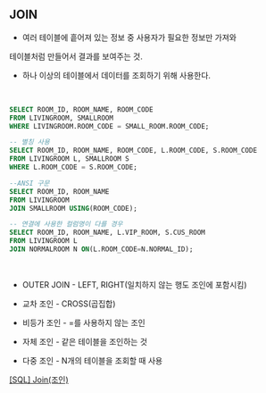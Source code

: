 ## JOIN

* 여러 테이블에 흩어져 있는 정보 중 사용자가 필요한 정보만 가져와 

 테이블처럼 만들어서 결과를 보여주는 것. 

* 하나 이상의 테이블에서 데이터를 조회하기 위해 사용한다.

<br/>

```sql
SELECT ROOM_ID, ROOM_NAME, ROOM_CODE
FROM LIVINGROOM, SMALLROOM
WHERE LIVINGROOM.ROOM_CODE = SMALL_ROOM.ROOM_CODE;

-- 별칭 사용
SELECT ROOM_ID, ROOM_NAME, ROOM_CODE, L.ROOM_CODE, S.ROOM_CODE
FROM LIVINGROOM L, SMALLROOM S
WHERE L.ROOM_CODE = S.ROOM_CODE;

--ANSI 구문
SELECT ROOM_ID, ROOM_NAME
FROM LIVINGROOM
JOIN SMALLROOM USING(ROOM_CODE);

-- 연결에 사용한 컬럼명이 다를 경우
SELECT ROOM_ID, ROOM_NAME, L.VIP_ROOM, S.CUS_ROOM
FROM LIVINGROOM L
JOIN NORMALROOM N ON(L.ROOM_CODE=N.NORMAL_ID);
```

<br/>

* OUTER JOIN - LEFT, RIGHT(일치하지 않는 행도 조인에 포함시킴)

* 교차 조인 - CROSS(곱집합)

* 비등가 조인 - =를 사용하지 않는 조인

* 자체 조인 - 같은 테이블을 조인하는 것

* 다중 조인 - N개의 테이블을 조회할 때 사용

[[SQL] Join(조인)](https://clairdelunes.tistory.com/22)<br/>
